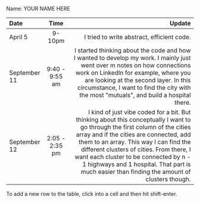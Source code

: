 Name: YOUR NAME HERE

| Date         |      Time      |                                                                                                                                                                                                                                                                                                                                                                                                  Update |
|:-------------|:--------------:|--------------------------------------------------------------------------------------------------------------------------------------------------------------------------------------------------------------------------------------------------------------------------------------------------------------------------------------------------------------------------------------------------------:|
| April 5      |     9-10pm     |                                                                                                                                                                                                                                                                                                                                                              I tried to write abstract, efficient code. |
| September 11 | 9:40 - 9:55 am |                                                                                                   I started thinking about the code and how I wanted to develop my work. I mainly just went over m notes on how connections work on LinkedIn for example, where you are looking at the second layer. In this circumstance, I want to find the city with the most "mutuals", and build a hospital there. |
| September 12 | 2:05 - 2:35 pm | I kind of just vibe coded for a bit. But thinking about this conceptually I want to go through the first column of the cities array and if the cities are connected, add them to an array. This way I can find the different clusters of cities. From there, I want each cluster to be connected by n - 1 highways and 1 hospital. That part is much easier than finding the amount of clusters though. |


To add a new row to the table, click into a cell and then hit shift-enter.